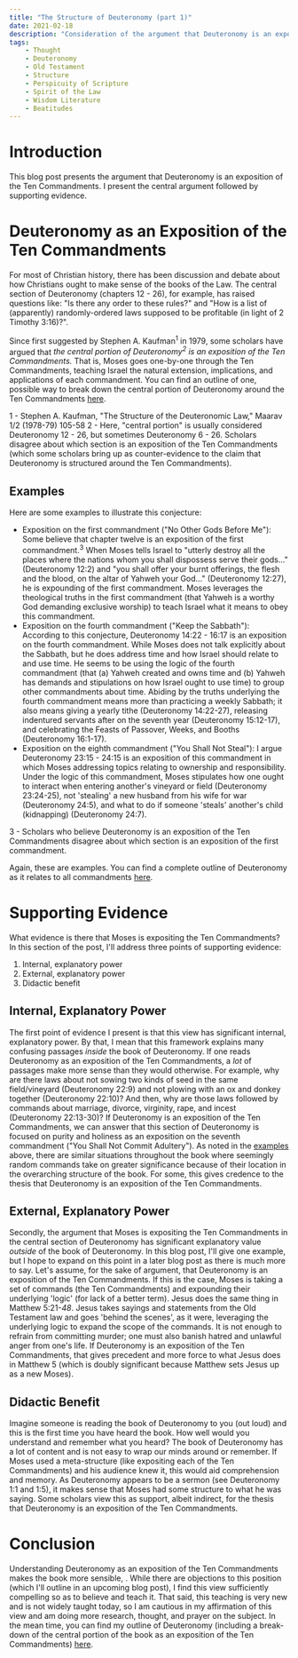 ```yaml
---
title: "The Structure of Deuteronomy (part 1)"
date: 2021-02-18
description: "Consideration of the argument that Deuteronomy is an exposition of the Ten Commandments."
tags:
    - Thought
    - Deuteronomy
    - Old Testament
    - Structure
    - Perspicuity of Scripture
    - Spirit of the Law
    - Wisdom Literature
    - Beatitudes
---
```


# Introduction

This blog post presents the argument that Deuteronomy is an exposition of the Ten Commandments. I present the central argument followed by supporting evidence.

# Deuteronomy as an Exposition of the Ten Commandments

For most of Christian history, there has been discussion and debate about how Christians ought to make sense of the books of the Law. The central section of Deuteronomy (chapters 12 - 26), for example, has raised questions like: "Is there any order to these rules?" and "How is a list of (apparently) randomly-ordered laws supposed to be profitable (in light of 2 Timothy 3:16)?".

Since first suggested by Stephen A. Kaufman<sup>1</sup> in 1979, some scholars have argued that *the central portion of Deuteronomy<sup>2</sup> is an exposition of the Ten Commandments.* That is, Moses goes one-by-one through the Ten Commandments, teaching Israel the natural extension, implications, and applications of each commandment. You can find an outline of one, possible way to break down the central portion of Deuteronomy around the Ten Commandments [here][deuteronomy-notes].

<aside class="marginnote">
  <span class="noteNumber">1</span> - Stephen A. Kaufman, "The Structure of the Deuteronomic Law," Maarav 1/2 (1978-79) 105-58
  <span class="noteNumber">2</span> - Here, "central portion" is usually considered Deuteronomy 12 - 26, but sometimes Deuteronomy 6 - 26. Scholars disagree about which section is an exposition of the Ten Commandments (which some scholars bring up as counter-evidence to the claim that Deuteronomy is structured around the Ten Commandments).
</aside>

## Examples

Here are some examples to illustrate this conjecture:

- Exposition on the first commandment ("No Other Gods Before Me"): Some believe that chapter twelve is an exposition of the first commandment.<sup>3</sup> When Moses tells Israel to "utterly destroy all the places where the nations whom you shall dispossess serve their gods..." (Deuteronomy 12:2) and "you shall offer your burnt offerings, the flesh and the blood, on the altar of Yahweh your God..." (Deuteronomy 12:27), he is expounding of the first commandment. Moses leverages the theological truths in the first commandment (that Yahweh is a worthy God demanding exclusive worship) to teach Israel what it means to obey this commandment.
- Exposition on the fourth commandment ("Keep the Sabbath"): According to this conjecture, Deuteronomy 14:22 - 16:17 is an exposition on the fourth commandment. While Moses does not talk explicitly about the Sabbath, but he does address time and how Israel should relate to and use time. He seems to be using the logic of the fourth commandment (that (a) Yahweh created and owns time and (b) Yahweh has demands and stipulations on how Israel ought to use time) to group other commandments about time. Abiding by the truths underlying the fourth commandment means more than practicing a weekly Sabbath; it also means giving a yearly tithe (Deuteronomy 14:22-27), releasing indentured servants after on the seventh year (Deuteronomy 15:12-17), and celebrating the Feasts of Passover, Weeks, and Booths (Deuteronomy 16:1-17).
- Exposition on the eighth commandment ("You Shall Not Steal"): I argue Deuteronomy 23:15 - 24:15 is an exposition of this commandment in which Moses addressing topics relating to ownership and responsibility. Under the logic of this commandment, Moses stipulates how one ought to interact when entering another's vineyard or field (Deuteronomy 23:24-25), not 'stealing' a new husband from his wife for war (Deuteronomy 24:5), and what to do if someone 'steals' another's child (kidnapping) (Deuteronomy 24:7).

<aside class="marginnote">
  <span class="noteNumber">3</span> - Scholars who believe Deuteronomy is an exposition of the Ten Commandments disagree about which section is an exposition of the first commandment.
</aside>

Again, these are examples. You can find a complete outline of Deuteronomy as it relates to all commandments [here][deuteronomy-notes].

# Supporting Evidence

What evidence is there that Moses is expositing the Ten Commandments? In this section of the post, I'll address three points of supporting evidence:

1. Internal, explanatory power
2. External, explanatory power
3. Didactic benefit

## Internal, Explanatory Power

The first point of evidence I present is that this view has significant internal, explanatory power. By that, I mean that this framework explains many confusing passages _inside_ the book of Deuteronomy. If one reads Deuteronomy as an exposition of the Ten Commandments, a *lot* of passages make more sense than they would otherwise. For example, why are there laws about not sowing two kinds of seed in the same field/vineyard (Deuteronomy 22:9) and not plowing with an ox and donkey together (Deuteronomy 22:10)? And then, why are those laws followed by commands about marriage, divorce, virginity, rape, and incest (Deuteronomy 22:13-30)? If Deuteronomy is an exposition of the Ten Commandments, we can answer that this section of Deuteronomy is focused on purity and holiness as an exposition on the seventh commandment ("You Shall Not Commit Adultery"). As noted in the [examples](#examples) above, there are similar situations throughout the book where seemingly random commands take on greater significance because of their location in the overarching structure of the book. For some, this gives credence to the thesis that Deuteronomy is an exposition of the Ten Commandments.

## External, Explanatory Power

Secondly, the argument that Moses is expositing the Ten Commandments in the central section of Deuteronomy has significant explanatory value *outside* of the book of Deuteronomy. In this blog post, I'll give one example, but I hope to expand on this point in a later blog post as there is much more to say. Let's assume, for the sake of argument, that Deuteronomy is an exposition of the Ten Commandments. If this is the case, Moses is taking a set of commands (the Ten Commandments) and expounding their underlying 'logic' (for lack of a better term). Jesus does the same thing in Matthew 5:21-*48*. Jesus takes sayings and statements from the Old Testament law and goes 'behind the scenes', as it were, leveraging the underlying logic to expand the scope of the commands. It is not enough to refrain from committing murder; one must also banish hatred and unlawful anger from one's life. If Deuteronomy is an exposition of the Ten Commandments, that gives precedent and more force to what Jesus does in Matthew 5 (which is doubly significant because Matthew sets Jesus up as a new Moses).

## Didactic Benefit

Imagine someone is reading the book of Deuteronomy to you (out loud) and this is the first time you have heard the book. How well would you understand and remember what you heard? The book of Deuteronomy has a lot of content and is not easy to wrap our minds around or remember. If Moses used a meta-structure (like expositing each of the Ten Commandments) and his audience knew it, this would aid comprehension and memory. As Deuteronomy appears to be a sermon (see Deuteronomy 1:1 and 1:5), it makes sense that Moses had some structure to what he was saying. Some scholars view this as support, albeit indirect, for the thesis that Deuteronomy is an exposition of the Ten Commandments.

# Conclusion

Understanding Deuteronomy as an exposition of the Ten Commandments makes the book more sensible, . While there are objections to this position (which I'll outline in an upcoming blog post), I find this view sufficiently compelling so as to believe and teach it. That said, this teaching is very new and is not widely taught today, so I am cautious in my affirmation of this view and am doing more research, thought, and prayer on the subject. In the mean time, you can find my outline of Deuteronomy (including a break-down of the central portion of the book as an exposition of the Ten Commandments) [here][deuteronomy-notes].

[deuteronomy-notes]: https://bible.hightower.space/notes/old_testament/pentateuch/deuteronomy.html
